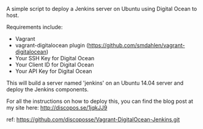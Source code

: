 A simple script to deploy a Jenkins server on Ubuntu using Digital Ocean to host. 

Requirements include:

- Vagrant 
- vagrant-digitalocean plugin (https://github.com/smdahlen/vagrant-digitalocean)
- Your SSH Key for Digital Ocean
- Your Client ID for Digital Ocean 
- Your API Key for Digital Ocean

This will build a server named 'jenkins' on an Ubuntu 14.04 server and deploy the Jenkins components.

For all the instructions on how to deploy this, you can find the blog post at my site here: http://discopos.se/1jqkJJ9 

ref: https://github.com/discoposse/Vagrant-DigitalOcean-Jenkins.git
